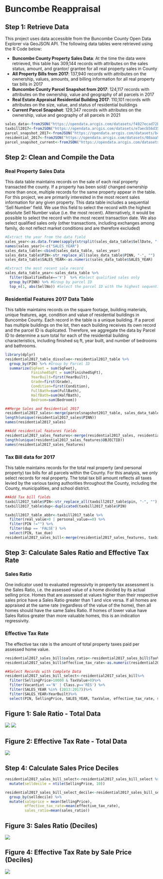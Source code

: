 Buncombe Reappraisal
================

## Step 1: Retrieve Data

This project uses data accessible from the Buncombe County Open Data
Explorer via GeoJSON API. The following data tables were retrieved using
the R Code below:

  - **Buncombe County Property Sales Data**: At the time the data were
    retrieved, this table has 309,144 records with attributes on the
    sales status, amount, and grantor/ grantee for all real property
    sales in County
  - **All Property Bills from 2017**: 137,940 records with attributes on
    the ownership, values, amounts, and billing information for all real
    property tax bills in 2017
  - **Buncombe County Parcel Snapshot from 2017**: 124,117 records with
    attributes on the ownership, value and geography of all parcels in
    2017
  - **Real Estate Appraisal Residential Building 2017**: 110,101 records
    with attributes on the size, value, and status of residential
    buildings
  - **Current Parcel Snapshot**: 129,347 records with attributes on the
    ownership, value and geography of all parcels in 2021

<!-- end list -->

``` r
sales_data<-fromJSON("https://opendata.arcgis.com/datasets/f4927ecad72b46b1b3ff5e27e45889e1_0.geojson", simplifyVector = TRUE)
taxbill2017<-fromJSON("https://opendata.arcgis.com/datasets/e7aecb56d3524f1bb3685b811c04c7ad_0.geojson", simplifyVector = TRUE)
parcel_snapshot_2017<-fromJSON("https://opendata.arcgis.com/datasets/b4a38f6d807247f8bedf16ae2989915f_9.geojson",simplifyVector = TRUE)
residential_2017<-fromJSON("https://opendata.arcgis.com/datasets/08aaa5796f41479a8f805ff7291dafa2_0.geojson", simplifyVector = TRUE)
parcel_snapshot_current<-fromJSON("https://opendata.arcgis.com/datasets/969e8c8088a34464961d227d8b1c3f38_1.geojson", simplifyVector = TRUE)
```

## Step 2: Clean and Compile the Data

### Real Property Sales Data

This data table maintains records on the sale of each real property
transacted the county. If a property has been sold/ changed ownership
more than once, multiple records for the same property appear in the
table. For this project, we are primarily interested in the most recent
sales information for any given property. This data table includes a
sequential ‘Sell Number’ field. We use this field to select the record
with the highest absolute Sell Number value (i.e. the most recent).
Alternatively, it would be possible to select the record with the most
recent transaction date. We also select qualified sales only (other
transactions, including exchanges among family, do not reflect market
conditions and are therefore excluded)

``` r
#Extract the year from the data field
sales_year<-as.data.frame(sapply(strsplit(sales_data_table$SellDate, "-"), `[`,1))
names(sales_year)<-c("SALES_YEAR")
sales_data_table<-cbind(sales_data_table, sales_year)
sales_data_table$PIN<-str_replace_all(sales_data_table$PINN, "-", "")
sales_data_table$SALES_YEAR<-as.numeric(sales_data_table$SALES_YEAR)

#Extract the most recent sale record
sales_data_table_year<-sales_data_table %>% 
  filter(QualifiedSale=='Y')  %>% #Select qualified sales only
  group_by(PINN) %>% #Group by parcel ID
  top_n(1, abs(SellNo)) #Select the parcel ID with the highest sequential sell number
```

### Residential Features 2017 Data Table

This talble maintains records on the square footage, building materials,
unique features, age, condition and value of residential buildings in
Buncombe County. Each record in the table is a unique building. If a
parcel has multiple buildings on the lot, then each building receives
its own record and the parcel ID is duplicated. Therefore, we aggregate
the data by Parcel ID to determine a sum total for each of the
residential building characteristics, including finished sq ft, year
built, and number of bedrooms and bathrooms.

``` r
library(dplyr)
residential2017_table_dissolve<-residential2017_table %>%
  group_by(PIN) %>% #Group by Parcel ID
  summarize(SqFeet = sum(SqFeet),
            FinishedSqFt = sum(FinishedSqFt),
            YearBuilt=first(YearBuilt),
            Grade=first(Grade),
            Condition=first(Condition),
            FullBath=sum(FullBath),
            HalfBath=sum(HalfBath),
            Bedroom=sum(Bedroom))

##Merge Sales and Residential 2017
residential2017_sales<-merge(parcelsnapshot2017_table, sales_data_table_year, by="PIN", all.x=TRUE)
length(unique(residential2017_sales$PINN))
names(residential2017_sales)

##Add residential features fields
residential2017_sales_features<-merge(residential2017_sales, residential2017_table_dissolve, by="PIN", all.x=TRUE)
length(unique(residential2017_sales_features$OBJECTID))
names(residential2017_sales_features)
```

### Tax Bill data for 2017

This table maintains records for the total real property (and personal
property) tax bills for all parcels within the County. For this
analysis, we only select records for real property. The total tax bill
amount reflects all taxes levied by the various taxing authorities
throughout the County, including the County, municipalities, and school
district.

``` r
##Add Tax bill fields
taxbill2017_table$PIN<-str_replace_all(taxbill2017_table$pin, "-", "")
taxbill2017_table$dup<-duplicated(taxbill2017_table$PIN)

taxbill2017_table_abbr<-taxbill2017_table %>%
  filter(real_value>0 | personal_value==0) %>%
  filter(PIN !="") %>%
  filter(dup == 'FALSE') %>%
  select(PIN, tax_due)
residential2017_sales_bill<-merge(residential2017_sales_features, taxbill2017_table_abbr, by="PIN", all.x=TRUE)
```

## Step 3: Calculate Sales Ratio and Effective Tax Rate

### Sales Ratio

One indicator used to evaluated regressivity in property tax assessment
is the Sales Ratio, i.e. the assessed value of a home divided by its
actual selling price. Homes that are assessed at values higher than
their respective sales price have a Sales Ratio greater than 1 and vice
versa. If all homes are appraised at the same rate (regardless of the
value of the home), then all homes should have the same Sales Ratio. If
homes of lower value have Sales Ratios greater than more valuable homes,
this is an indication regressivity.

### Effective Tax Rate

The effective tax rate is the amount of total property taxes paid per
assessed home value.

``` r
residential2017_sales_bill$sales_ratio<-residential2017_sales_bill$TaxValue/residential2017_sales_bill$SellingPrice
residential2017_sales_bill$effective_tax_rate<-as.numeric(residential2017_sales_bill$tax_due)/residential2017_sales_bill$SellingPrice

##Select Records with Complete Data
residential2017_sales_bill_select<-residential2017_sales_bill%>%
  filter(SellingPrice>10000 & TaxValue>0)%>%
  filter(VacantLot =='N' | Class.y=='RES') %>%
  filter(SALES_YEAR %in% (2013:2017))%>%
  filter(SALES_YEAR>YearBuilt)%>%
  select(PIN, SellingPrice, SALES_YEAR, TaxValue, effective_tax_rate, sales_ratio, PINN)
```

## Figure 1: Sale Ratio - Total Data

![](_posts/2021-03-22-Buncombe-Reappraisal_files/figure-gfm/unnamed-chunk-7-1.png)<!-- -->
![](https://orryanb.github.io/_posts/2021-03-22-Buncombe-Reappraisal_files/figure-gfm/unnamed-chunk-7-1.png)
## Figure 2: Effective Tax Rate - Total Data

![](2021-03-22-Buncombe-Reappraisal_files/figure-gfm/unnamed-chunk-8-1.png)<!-- -->

## Step 4: Calculate Sales Price Deciles

``` r
residential2017_sales_bill_select<-residential2017_sales_bill_select %>%
  mutate(selldecile = ntile(SellingPrice, 10))

residential2017_sales_bill_select_decile<-residential2017_sales_bill_select %>%
  group_by(selldecile) %>%
  mutate(saleprice = mean(SellingPrice),
         effective_tax_rate=mean(effective_tax_rate),
         sales_ratio=mean(sales_ratio))
```

## Figure 3: Sales Ratio (Deciles)

![](2021-03-22-Buncombe-Reappraisal_files/figure-gfm/unnamed-chunk-10-1.png)<!-- -->

## Figure 4: Effective Tax Rate by Sale Price (Deciles)

![](2021-03-22-Buncombe-Reappraisal_files/figure-gfm/unnamed-chunk-11-1.png)<!-- -->
